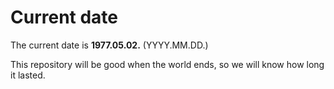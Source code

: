 # Current date

The current date is **1977.05.02.** (YYYY.MM.DD.)

This repository will be good when the world ends, so we will know how long it lasted.